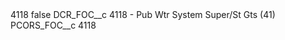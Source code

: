 <?xml version="1.0" encoding="UTF-8"?>
<CustomMetadata xmlns="http://soap.sforce.com/2006/04/metadata" xmlns:xsi="http://www.w3.org/2001/XMLSchema-instance" xmlns:xsd="http://www.w3.org/2001/XMLSchema">
    <label>4118</label>
    <protected>false</protected>
    <values>
        <field>DCR_FOC__c</field>
        <value xsi:type="xsd:string">4118 - Pub Wtr System Super/St Gts (41)</value>
    </values>
    <values>
        <field>PCORS_FOC__c</field>
        <value xsi:type="xsd:string">4118</value>
    </values>
</CustomMetadata>

